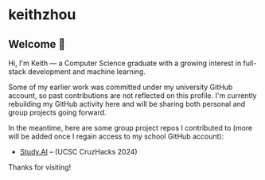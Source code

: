 # keithzhou

## Welcome 👋

Hi, I'm Keith — a Computer Science graduate with a growing interest in full-stack development and machine learning.

Some of my earlier work was committed under my university GitHub account, so past contributions are not reflected on this profile. I'm currently rebuilding my GitHub activity here and will be sharing both personal and group projects going forward.

In the meantime, here are some group project repos I contributed to (more will be added once I regain access to my school GitHub account):

- [Study.AI](https://github.com/Keith-Zhou/cruzhacks24) – (UCSC CruzHacks 2024)

Thanks for visiting!
